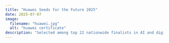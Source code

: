 ```yaml
---
title: "Huawei Seeds for the Future 2025"
date: 2025-07-07
image:
  filename: "huawei.jpg"
  alt: "huawei certificate"
description: "Selected among top 22 nationwide finalists in AI and digital transformation leadership."
---
```

